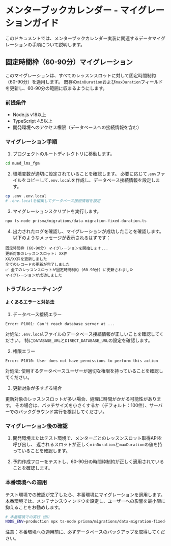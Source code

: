 # メンターブックカレンダー - マイグレーションガイド

このドキュメントでは、メンターブックカレンダー実装に関連するデータマイグレーションの手順について説明します。

## 固定時間枠（60-90分）マイグレーション

このマイグレーションは、すべてのレッスンスロットに対して固定時間制約（60-90分）を適用します。
既存の`minDuration`および`maxDuration`フィールドを更新し、60-90分の範囲に収まるようにします。

### 前提条件

- Node.js v18以上
- TypeScript 4.5以上
- 開発環境へのアクセス権限（データベースへの接続情報を含む）

### マイグレーション手順

1. プロジェクトのルートディレクトリに移動します。

```bash
cd mued_lms_fgm
```

2. 環境変数が適切に設定されていることを確認します。
必要に応じて`.env`ファイルをコピーして`.env.local`を作成し、データベース接続情報を設定します。

```bash
cp .env .env.local
# .env.localを編集してデータベース接続情報を設定
```

3. マイグレーションスクリプトを実行します。

```bash
npx ts-node prisma/migrations/data-migration-fixed-duration.ts
```

4. 出力されたログを確認し、マイグレーションが成功したことを確認します。
以下のようなメッセージが表示されるはずです：

```
固定時間枠 (60-90分) マイグレーションを開始します...
更新対象のレッスンスロット: XX件
XX/XX件を更新しました
全てのレコードの更新が完了しました
✅ 全てのレッスンスロットが固定時間制約 (60-90分) に更新されました
マイグレーションが成功しました
```

### トラブルシューティング

#### よくあるエラーと対処法

1. データベース接続エラー

```
Error: P1001: Can't reach database server at ...
```

対処法: `.env.local`ファイルのデータベース接続情報が正しいことを確認してください。
特に`DATABASE_URL`と`DIRECT_DATABASE_URL`の設定を確認します。

2. 権限エラー

```
Error: P1010: User does not have permissions to perform this action
```

対処法: 使用するデータベースユーザーが適切な権限を持っていることを確認してください。

3. 更新対象が多すぎる場合

更新対象のレッスンスロットが多い場合、処理に時間がかかる可能性があります。
その場合は、バッチサイズを小さくするか（デフォルト：100件）、サーバーでのバックグラウンド実行を検討してください。

### マイグレーション後の確認

1. 開発環境またはテスト環境で、メンターごとのレッスンスロット取得APIを呼び出し、
   返されるスロットが正しく`minDuration`と`maxDuration`の値を持っていることを確認します。

2. 予約作成フローをテストし、60-90分の時間枠制約が正しく適用されていることを確認します。

### 本番環境への適用

テスト環境での確認が完了したら、本番環境にマイグレーションを適用します。
本番環境では、メンテナンスウィンドウを設定し、ユーザーへの影響を最小限に抑えることをお勧めします。

```bash
# 本番環境での実行（例）
NODE_ENV=production npx ts-node prisma/migrations/data-migration-fixed-duration.ts
```

注意：本番環境への適用前に、必ずデータベースのバックアップを取得してください。 